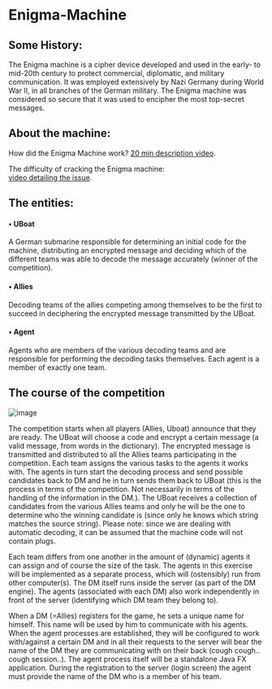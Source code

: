 # Enigma-Machine

## Some History:
The Enigma machine is a cipher device developed and used in the early- to mid-20th century to protect commercial, diplomatic, and military communication.
It was employed extensively by Nazi Germany during World War II, in all branches of the German military.
The Enigma machine was considered so secure that it was used to encipher the most top-secret messages.

## About the machine:
How did the Enigma Machine work? [20 min description video](https://www.youtube.com/watch?v=ybkkiGtJmkM).

The difficulty of cracking the Enigma machine:  
[video detailing the issue](https://www.youtube.com/watch?v=G2_Q9FoD-oQ).

## The entities:
#### • UBoat 
A German submarine responsible for determining an initial code for the machine, distributing an encrypted message and deciding which of the different teams was able to decode the message accurately (winner of the competition).

#### • Allies  
Decoding teams of the allies competing among themselves to be the first to succeed in deciphering the encrypted message transmitted by the UBoat.

#### • Agent
Agents who are members of the various decoding teams and are responsible for performing the decoding tasks themselves. Each agent is a member of exactly one team.


## The course of the competition
![image](https://user-images.githubusercontent.com/103381319/200265649-1435b210-e743-4616-a975-a0166650b28a.png)

The competition starts when all players (Allies, Uboat) announce that they are ready. The UBoat will choose a code and encrypt a certain message (a valid message, from words in the dictionary). The encrypted message is transmitted and distributed to all the Allies teams participating in the competition. Each team assigns the various tasks to the agents it works with. The agents in turn start the decoding process and send possible candidates back to DM and he in turn sends them back to UBoat (this is the process in terms of the competition. Not necessarily in terms of the handling of the information in the DM.).
The UBoat receives a collection of candidates from the various Allies teams and only he will be the one to determine who the winning candidate is (since only he knows which string matches the source string).
Please note: since we are dealing with automatic decoding, it can be assumed that the machine code will not contain plugs.

Each team differs from one another in the amount of (dynamic) agents it can assign and of course the size of the task.
The agents in this exercise will be implemented as a separate process, which will (ostensibly) run from other computer(s).
The DM itself runs inside the server (as part of the DM engine). The agents (associated with each DM) also work independently in front of the server (identifying which DM team they belong to).

When a DM (=Allies) registers for the game, he sets a unique name for himself. This name will be used by him to communicate with his agents. When the agent processes are established, they will be configured to work with/against a certain DM and in all their requests to the server will bear the name of the DM they are communicating with on their back (cough cough.. cough session..).
The agent process itself will be a standalone Java FX application. During the registration to the server (login screen) the agent must provide the name of the DM who is a member of his team.
